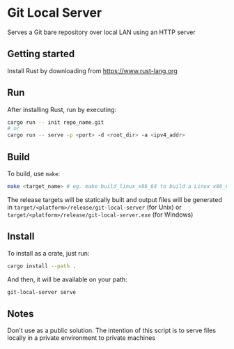 # Git Local Server

Serves a Git bare repository over local LAN using an HTTP server

## Getting started

Install Rust by downloading from https://www.rust-lang.org

## Run

After installing Rust, run by executing:

```sh
cargo run -- init repo_name.git
# or
cargo run -- serve -p <port> -d <root_dir> -a <ipv4_addr>
```

## Build

To build, use `make`:

```sh
make <target_name> # eg. make build_linux_x86_64 to build a Linux x86_64 target
```

The release targets will be statically built and output files will be generated
in `target/<platform>/release/git-local-server` (for Unix) or
`target/<platform>/release/git-local-server.exe` (for Windows)

## Install

To install as a crate, just run:

```sh
cargo install --path .
```

And then, it will be available on your path:

```sh
git-local-server serve
```

## Notes

Don't use as a public solution. The intention of this script is to serve files
locally in a private environment to private machines
